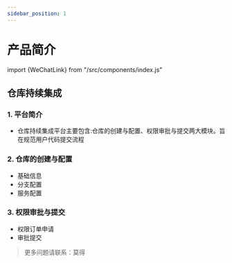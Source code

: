 ```yaml
---
sidebar_position: 1
---
```

# 产品简介
import {WeChatLink} from "/src/components/index.js"

## 仓库持续集成
### 1. 平台简介

   * 仓库持续集成平台主要包含:仓库的创建与配置、权限审批与提交两大模块。旨在规范用户代码提交流程

### 2. 仓库的创建与配置

* 基础信息
* 分支配置
* 服务配置

### 3. 权限审批与提交

* 权限订单申请
* 审批提交

>更多问题请联系：<WeChatLink name='莫得'>莫得</WeChatLink>